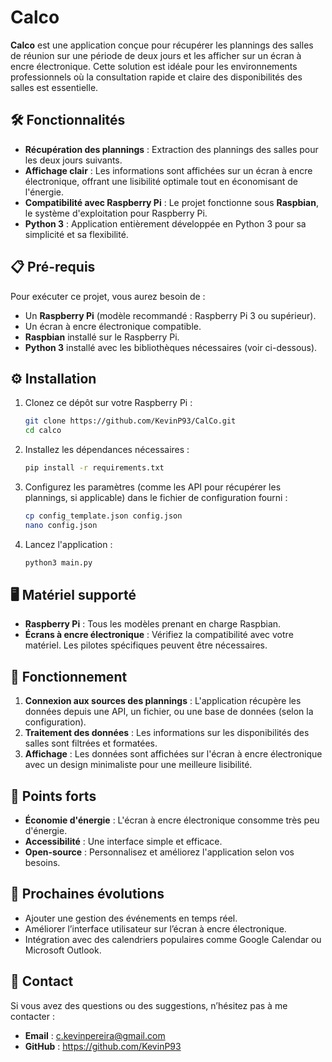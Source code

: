 # Calco

**Calco** est une application conçue pour récupérer les plannings des salles de réunion sur une période de deux jours et les afficher sur un écran à encre électronique. Cette solution est idéale pour les environnements professionnels où la consultation rapide et claire des disponibilités des salles est essentielle.

## 🛠️ Fonctionnalités

- **Récupération des plannings** : Extraction des plannings des salles pour les deux jours suivants.
- **Affichage clair** : Les informations sont affichées sur un écran à encre électronique, offrant une lisibilité optimale tout en économisant de l'énergie.
- **Compatibilité avec Raspberry Pi** : Le projet fonctionne sous **Raspbian**, le système d'exploitation pour Raspberry Pi.
- **Python 3** : Application entièrement développée en Python 3 pour sa simplicité et sa flexibilité.

## 📋 Pré-requis

Pour exécuter ce projet, vous aurez besoin de :
- Un **Raspberry Pi** (modèle recommandé : Raspberry Pi 3 ou supérieur).
- Un écran à encre électronique compatible.
- **Raspbian** installé sur le Raspberry Pi.
- **Python 3** installé avec les bibliothèques nécessaires (voir ci-dessous).

## ⚙️ Installation

1. Clonez ce dépôt sur votre Raspberry Pi :
   ```bash
   git clone https://github.com/KevinP93/CalCo.git
   cd calco
   ```

2. Installez les dépendances nécessaires :
   ```bash
   pip install -r requirements.txt
   ```

3. Configurez les paramètres (comme les API pour récupérer les plannings, si applicable) dans le fichier de configuration fourni :
   ```bash
   cp config_template.json config.json
   nano config.json
   ```

4. Lancez l'application :
   ```bash
   python3 main.py
   ```

## 🖥️ Matériel supporté

- **Raspberry Pi** : Tous les modèles prenant en charge Raspbian.
- **Écrans à encre électronique** : Vérifiez la compatibilité avec votre matériel. Les pilotes spécifiques peuvent être nécessaires.

## 📄 Fonctionnement

1. **Connexion aux sources des plannings** : L'application récupère les données depuis une API, un fichier, ou une base de données (selon la configuration).
2. **Traitement des données** : Les informations sur les disponibilités des salles sont filtrées et formatées.
3. **Affichage** : Les données sont affichées sur l'écran à encre électronique avec un design minimaliste pour une meilleure lisibilité.

## 🌟 Points forts

- **Économie d'énergie** : L'écran à encre électronique consomme très peu d'énergie.
- **Accessibilité** : Une interface simple et efficace.
- **Open-source** : Personnalisez et améliorez l'application selon vos besoins.

## 🚀 Prochaines évolutions

- Ajouter une gestion des événements en temps réel.
- Améliorer l’interface utilisateur sur l’écran à encre électronique.
- Intégration avec des calendriers populaires comme Google Calendar ou Microsoft Outlook.

## 📧 Contact

Si vous avez des questions ou des suggestions, n’hésitez pas à me contacter :
- **Email** : c.kevinpereira@gmail.com
- **GitHub** : https://github.com/KevinP93
